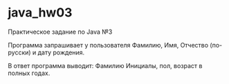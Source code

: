 # java_hw03

Практическое задание по Java №3

Программа запрашивает у пользователя Фамилию, Имя, Отчество (по-русски) и дату рождения. 

В ответ программа выводит: Фамилию Инициалы, пол, возраст в полных годах.
